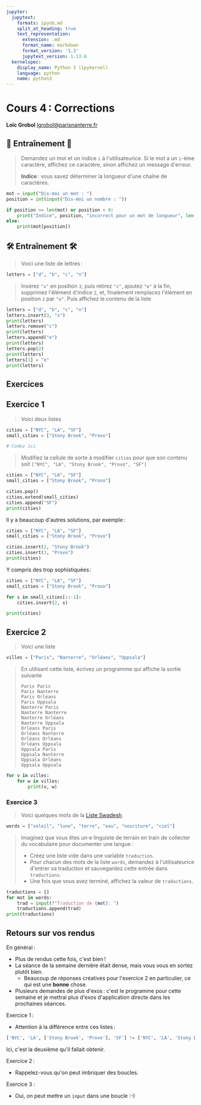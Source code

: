 ```yaml
---
jupyter:
  jupytext:
    formats: ipynb,md
    split_at_heading: true
    text_representation:
      extension: .md
      format_name: markdown
      format_version: '1.3'
      jupytext_version: 1.13.6
  kernelspec:
    display_name: Python 3 (ipykernel)
    language: python
    name: python3
---
```


<!-- LTeX: language=fr -->
<!-- #region slideshow={"slide_type": "slide"} -->
Cours 4 : Corrections
=========================================

**Loïc Grobol** [<lgrobol@parisnanterre.fr>](mailto:lgrobol@parisnanterre.fr)

<!-- #endregion -->

## 🔭 Entraînement 🔭

> Demandez un mot et un indice `i` à l'utilisateurice. Si le mot a un `i`-ème caractère, affichez ce
> caractère, sinon affichez un message d'erreur.
>
> **Indice** : vous savez déterminer la longueur d'une chaîne de caractères.


```python tags=["skip-execution"]
mot = input("Dis-moi un mot : ")
position = int(input("Dis-moi un nombre : "))

if position >= len(mot) or position < 0:
    print("Indice", position, "incorrect pour un mot de longueur", len(mot))
else:
    print(mot[position])
```

## 🛠️ Entraînement 🛠️

> Voici une liste de lettres :

```python
letters = ["d", "b", "c", "n"]
```

> Insérez `"x"` en position `3`, puis retirez `"c"`, ajoutez `"e"` à la fin, supprimez l'élément
> d'indice `2`, et, finalement remplacez l'élément en position `1` par `"o"`. Puis affichez le
> contenu de la liste

```python
letters = ["d", "b", "c", "n"]
letters.insert(3, "x")
print(letters)
letters.remove("c")
print(letters)
letters.append("e")
print(letters)
letters.pop(2)
print(letters)
letters[1] = "o"
print(letters)
```

## Exercices

## Exercice 1

> Voici deux listes

```python
cities = ["NYC", "LA", "SF"]
small_cities = ["Stony Brook", "Provo"]

# Codez ici
```

> Modifiez la cellule de sorte à modifier `cities` pour que son contenu soit `["NYC", "LA",
> "Stony Brook", "Provo", "SF"]`

```python
cities = ["NYC", "LA", "SF"]
small_cities = ["Stony Brook", "Provo"]

cities.pop()
cities.extend(small_cities)
cities.append("SF")
print(cities)
```

Il y a beaucoup d'autres solutions, par exemple :

```python
cities = ["NYC", "LA", "SF"]
small_cities = ["Stony Brook", "Provo"]

cities.insert(2, "Stony Brook")
cities.insert(3, "Provo")
print(cities)
```

Y compris des trop sophistiquées :

```python
cities = ["NYC", "LA", "SF"]
small_cities = ["Stony Brook", "Provo"]

for s in small_cities[::-1]:
    cities.insert(2, s)

print(cities)
```

## Exercice 2

> Voici une liste

```python
villes = ["Paris", "Nanterre", "Orléans", "Uppsala"]
```

> En utilisant cette liste, écrivez un programme qui affiche la sortie suivante
>
> ```text
> Paris Paris
> Paris Nanterre
> Paris Orléans
> Paris Uppsala
> Nanterre Paris
> Nanterre Nanterre
> Nanterre Orléans
> Nanterre Uppsala
> Orléans Paris
> Orléans Nanterre
> Orléans Orléans
> Orléans Uppsala
> Uppsala Paris
> Uppsala Nanterre
> Uppsala Orléans
> Uppsala Uppsala
> ```

```python
for v in villes:
    for w in villes:
        print(v, w)
```

### Exercice 3

> Voici quelques mots de la [Liste Swadesh](https://fr.wikipedia.org/wiki/Liste_Swadesh).

```python
words = ["soleil", "lune", "terre", "eau", "nouriture", "ciel"]
```

> Imaginez que vous êtes un⋅e linguiste de terrain en train de collecter du vocabulaire pour
> documenter une langue :
> 
> - Créez une liste vide dans une variable `traduction`.
> - Pour chacun des mots de la liste `words`, demandez à l'utilisateurice d'entrer sa traduction et
>   sauvegardez cette entrée dans `traductions`.
> - Une fois que vous avez terminé, affichez la valeur de `traductions`.

```python tags=["skip-execution"]
traductions = []
for mot in words:
    trad = input(f"Traduction de {mot}: ")
    traductions.append(trad)
print(traductions)
```

## Retours sur vos rendus

En général :

- Plus de rendus cette fois, c'est bien !
- La séance de la semaine dernière était dense, mais vous vous en sortez plutôt bien.
  - Beaucoup de réponses créatives pour l'exercice 2 en particulier, ce qui est une **bonne** chose.
- Plusieurs demandes de plus d'exos : c'est le programme pour cette semaine et je mettrai plus
  d'exos d'application directe dans les prochaines séances.

Exercice 1 :

- Attention à la différence entre ces listes :

```python
['NYC', 'LA', ['Stony Brook', 'Provo'], 'SF'] != ['NYC', 'LA', 'Stony Brook', 'Provo', 'SF']
```

  Ici, c'est la deuxième qu'il fallait obtenir.

Exercice 2 :

- Rappelez-vous qu'on peut imbriquer des boucles.

Exercice 3 :

- Oui, on peut mettre un `input` dans une boucle :-)
